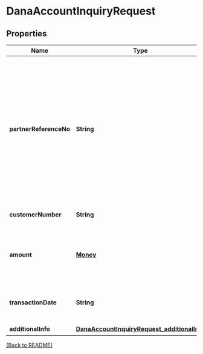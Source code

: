 # DanaAccountInquiryRequest
## Properties

| Name | Type | Required | Description |
| ------------- | ------------- | ------------- | ------------- |
| **partnerReferenceNo** | **String** |  | Unique transaction identifier on partner system which assigned to each transaction<br> Notes:<br> If the partner receives a timeout or an unexpected response from DANA and partner expects to perform retry request to DANA, please use the partnerReferenceNo that is the same as the one used in the transaction request process before  |
| **customerNumber** | **String** |  | Customer account number, in format 628xxx |
| **amount** | [**Money**](Money.md) | ☑️ | Amount. Contains two sub-fields:<br> 1. Value: Transaction amount, including the cents<br> 2. Currency: Currency code based on ISO  |
| **transactionDate** | **String** |  | Transaction date, in format YYYY-MM-DDTHH:mm:ss+07:00. Time must be in GMT+7 (Jakarta time) |
| **additionalInfo** | [**DanaAccountInquiryRequest_additionalInfo**](DanaAccountInquiryRequest_additionalInfo.md) | ☑️ |  |

[[Back to README]](../../../../README.md)
